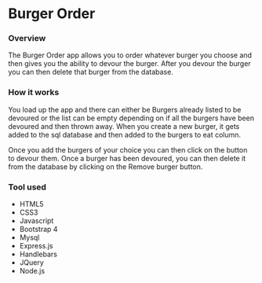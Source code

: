 # Burger Order

### Overview

<p>The Burger Order app allows you to order whatever burger you choose and then gives you the ability to devour the burger. After you devour the burger you can then delete that burger from the database.</p>


### How it works

<p>You load up the app and there can either be Burgers already listed to be devoured or the list can be empty depending on if all the burgers have been devoured and then thrown away. When you create a new burger, it gets added to the sql database and then added to the burgers to eat column.</p>

<p>Once you add the burgers of your choice you can then click on the button to devour them. Once a burger has been devoured, you can then delete it from the database by clicking on the Remove burger button.</p>


### Tool used

* HTML5
* CSS3
* Javascript
* Bootstrap 4
* Mysql
* Express.js
* Handlebars
* JQuery
* Node.js